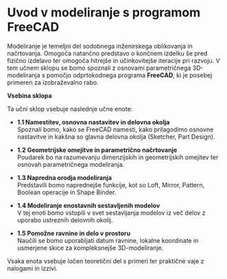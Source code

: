 # Uvod v modeliranje s programom FreeCAD

Modeliranje je temeljni del sodobnega inženirskega oblikovanja in načrtovanja. Omogoča natančno predstavo o končnem izdelku še pred fizično izdelavo ter omogoča hitrejše in učinkovitejše iteracije pri razvoju. V tem učnem sklopu se bomo spoznali z osnovami parametričnega 3D-modeliranja s pomočjo odprtokodnega programa **FreeCAD**, ki je posebej primeren za izobraževalno rabo.

**Vsebina sklopa**

Ta učni sklop vsebuje naslednje učne enote:

- **1.1 Namestitev, osnovna nastavitev in delovna okolja**  
  Spoznali bomo, kako se FreeCAD namesti, kako prilagodimo osnovne nastavitve in kakšna so glavna delovna okolja (Sketcher, Part Design).

- **1.2 Geometrijske omejitve in parametrično načrtovanje**  
  Poudarek bo na razumevanju dimenzijskih in geometrijskih omejitev ter osnovah parametričnega modeliranja.

- **1.3 Napredna orodja modeliranja**  
  Predstavili bomo naprednejše funkcije, kot so Loft, Mirror, Pattern, Boolean operacije in Shape Binder.

- **1.4 Modeliranje enostavnih sestavljenih modelov**  
  V tej enoti bomo vstopili v svet sestavljanja modelov iz več delov z uporabo ustreznih delovnih okolij.

- **1.5 Pomožne ravnine in delo v prostoru**  
  Naučili se bomo uporabljati datum ravnine, lokalne koordinate in usmerjene skice za kompleksnejše 3D-modeliranje.

Vsaka enota vsebuje ločen teoretični del s primeri ter praktične vaje z nalogami in izzivi.

